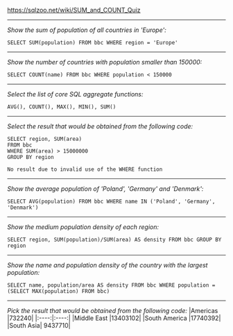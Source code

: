 https://sqlzoo.net/wiki/SUM_and_COUNT_Quiz
***
*Show the sum of population of all countries in 'Europe':*
```
SELECT SUM(population) FROM bbc WHERE region = 'Europe'
```
***
*Show the number of countries with population smaller than 150000:*
```
SELECT COUNT(name) FROM bbc WHERE population < 150000
```
***
*Select the list of core SQL aggregate functions:*
```
AVG(), COUNT(), MAX(), MIN(), SUM()
```
***
*Select the result that would be obtained from the following code:*
```
SELECT region, SUM(area)
FROM bbc 
WHERE SUM(area) > 15000000 
GROUP BY region
```
```
No result due to invalid use of the WHERE function
```
***
*Show the average population of 'Poland', 'Germany' and 'Denmark':*
```
SELECT AVG(population) FROM bbc WHERE name IN ('Poland', 'Germany', 'Denmark')
```
***
*Show the medium population density of each region:*
```
SELECT region, SUM(population)/SUM(area) AS density FROM bbc GROUP BY region
```
***
*Show the name and population density of the country with the largest population:*
```
SELECT name, population/area AS density FROM bbc WHERE population = (SELECT MAX(population) FROM bbc)
```
***
*Pick the result that would be obtained from the following code:*
|Americas	|732240|
|:----:|:----:|
|Middle East	|13403102|
|South America	|17740392|
|South Asia|	9437710|
